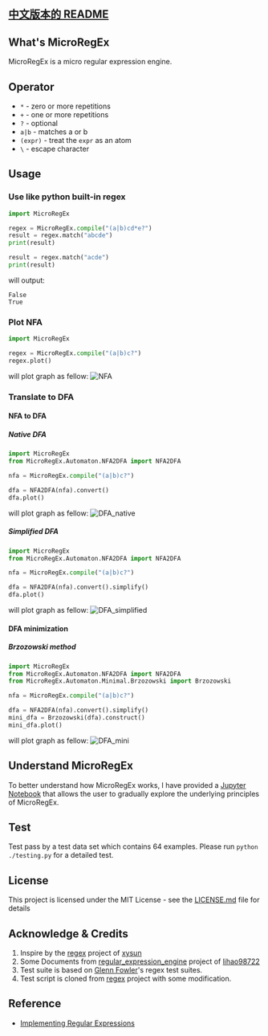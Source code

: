 [中文版本的 README](README.md)
------------------------------

## What's MicroRegEx
MicroRegEx is a micro regular expression engine.

## Operator
* `*` - zero or more repetitions
* `+` - one or more repetitions
* `?` - optional
* `a|b` - matches a or b
* `(expr)` - treat the `expr` as an atom
* `\` - escape character

## Usage
### Use like python built-in regex
```python
import MicroRegEx

regex = MicroRegEx.compile("(a|b)cd*e?")
result = regex.match("abcde")
print(result)

result = regex.match("acde")
print(result)
```

will output:
```text
False
True
```

### Plot NFA
```python
import MicroRegEx

regex = MicroRegEx.compile("(a|b)c?")
regex.plot()
```

will plot graph as fellow:
![NFA](img/nfa.png)

### Translate to DFA
#### NFA to DFA
##### Native DFA
```python
import MicroRegEx
from MicroRegEx.Automaton.NFA2DFA import NFA2DFA

nfa = MicroRegEx.compile("(a|b)c?")

dfa = NFA2DFA(nfa).convert()
dfa.plot()
```

will plot graph as fellow:
![DFA_native](img/dfa_native.png)

##### Simplified DFA
```python
import MicroRegEx
from MicroRegEx.Automaton.NFA2DFA import NFA2DFA

nfa = MicroRegEx.compile("(a|b)c?")

dfa = NFA2DFA(nfa).convert().simplify()
dfa.plot()
```

will plot graph as fellow:
![DFA_simplified](img/dfa_simplified.png)

#### DFA minimization
##### Brzozowski method
```python
import MicroRegEx
from MicroRegEx.Automaton.NFA2DFA import NFA2DFA
from MicroRegEx.Automaton.Minimal.Brzozowski import Brzozowski

nfa = MicroRegEx.compile("(a|b)c?")

dfa = NFA2DFA(nfa).convert().simplify()
mini_dfa = Brzozowski(dfa).construct()
mini_dfa.plot()
```

will plot graph as fellow:
![DFA_mini](img/dfa_mini.png)

## Understand MicroRegEx
To better understand how MicroRegEx works, I have provided a [Jupyter Notebook](example/explain_code.ipynb) that allows the user to gradually explore the underlying principles of MicroRegEx.

## Test
Test pass by a test data set which contains 64 examples. Please run `python ./testing.py` for a detailed test.

## License

This project is licensed under the MIT License - see the [LICENSE.md](LICENSE.md) file for details

## Acknowledge & Credits
1. Inspire by the [regex](https://github.com/xysun/regex) project of [xysun](https://github.com/xysun)
2. Some Documents from [regular\_expression\_engine](https://github.com/lihao98722/regular_expression_engine) project of [lihao98722](https://github.com/lihao98722/)
3. Test suite is based on [Glenn Fowler](http://www.research.att.com/~gsf/testregex/)'s regex test suites.
4. Test script is cloned from [regex](https://github.com/xysun/regex) project with some modification.

## Reference
* [Implementing Regular Expressions](https://swtch.com/~rsc/regexp/)
